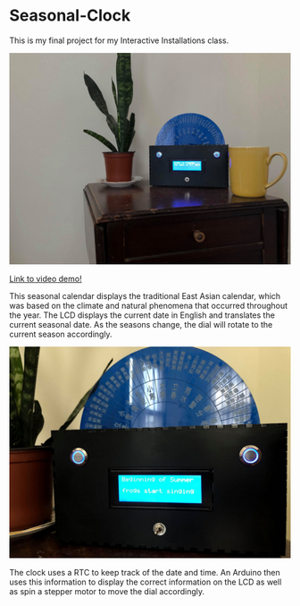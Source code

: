 # Seasonal-Clock

This is my final project for my Interactive Installations class.

![Screenshot](https://raw.githubusercontent.com/jmac97/Seasonal-Clock/master/Pictures/59753365_2319315608396424_865410471052705792_n.jpg)

[Link to video demo!](https://youtu.be/NK4uJTxfOkE)

This seasonal calendar displays the traditional East Asian calendar, which was based on the climate and natural phenomena that occurred throughout the year. The LCD displays the current date in English and translates the current seasonal date. As the seasons change, the dial will rotate to the current season accordingly.

![Screenshot](https://raw.githubusercontent.com/jmac97/Seasonal-Clock/master/Pictures/60292825_354625205411347_1583177107683409920_n.jpg)

The clock uses a RTC to keep track of the date and time. An Arduino then uses this information to display the correct information on the LCD as well as spin a stepper motor to move the dial accordingly.
